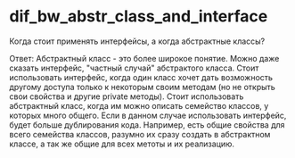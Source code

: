 # dif_bw_abstr_class_and_interface

Когда стоит применять интерфейсы, а когда абстрактные классы?

Ответ:
  Абстрактный класс - это более широкое понятие. Можно даже сказать интерфейс, "частный случай" абстрактого класса.
  Стоит использовать интерфейс, когда один класс хочет дать возможность другому доступа только к некоторым своим методам (но не открыть свои свойства и другие private методы). 
  Стоит использовать абстрактный класс, когда им можно описать семейство классов, у которых много общего. Если в данном случае использовать интерфейс, будет больше дублирования кода. Например, есть общие свойства для всего семейства классов, разумно их сразу создать в абстрактном классе, а так же общие для всех метоты и их реализацию. 
